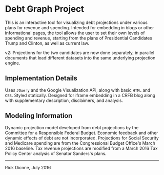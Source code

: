 # Debt Graph Project

This is an interactive tool for visualizing debt projections under various plans for revenue and spending. Intended for embedding in blogs or other informational pages, the tool allows the user to set their own levels of spending and revenue, starting from the plans of Presidential Candidates Trump and Clinton, as well as current law.

v2: Projections for the two candidates are now done separately, in parallel documents that load different datasets into the same underlying projection engine.

## Implementation Details

Uses `JQuery` and the Google Visualization API, along with basic `HTML` and `CSS`. Styled statically. Designed for iframe embedding in a CRFB blog along with supplementary description, disclaimers, and analysis.

## Modeling Information

Dynamic projection model developed from debt projections by the Committee for a Responsible Federal Budget. Economic feedback and other dynamic effects of debt are not incorporated. Projections for Social Security and Medicare spending are from the Congressional Budget Office's March 2016 baseline. Tax revenue projections are modified from a March 2016 Tax Policy Center analysis of Senator Sanders's plans.

---
Rick Dionne, July 2016